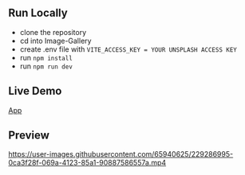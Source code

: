 ## Run Locally

- clone the repository
- cd into Image-Gallery
- create .env file with `VITE_ACCESS_KEY = YOUR UNSPLASH ACCESS KEY`
- run `npm install`
- run `npm run dev`

## Live Demo

[App](https://yash-271120.github.io/Image-Gallery/)

## Preview


https://user-images.githubusercontent.com/65940625/229286995-0ca3f28f-069a-4123-85a1-90887586557a.mp4


